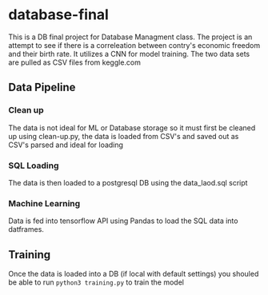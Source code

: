 # database-final

This is a DB final project for Database Managment class. The project is an attempt to see if there is a correleation between contry's economic freedom and their birth rate. It utilizes a CNN for model training. The two data sets are pulled as CSV files from keggle.com

## Data Pipeline
### Clean up
The data is not ideal for ML or Database storage so it must first be cleaned up using clean-up.py, the data is loaded from CSV's and saved out as CSV's parsed and ideal for loading

### SQL Loading 
The data is then loaded to a postgresql DB using the data_laod.sql script

### Machine Learning 
Data is fed into tensorflow API using Pandas to load the SQL data into datframes. 

## Training
Once the data is loaded into a DB (if local with default settings)
you shouled be able to run `python3 training.py` to train the model